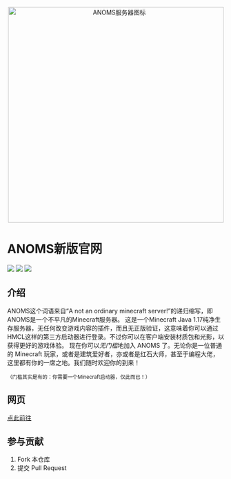 <p align="center"><a href="http://warrenz.gitee.io/anoms/download/#ANOMS%E4%B8%93%E5%B1%9E%E6%9D%90%E8%B4%A8%E5%8C%85"><img src="https://s1.imagehub.cc/images/2022/07/20/ANOMS_gray.png" alt="ANOMS服务器图标" width="500px" /></a></p>



# ANOMS新版官网

<img src="https://img.shields.io/github/repo-size/ANOMS-top/anoms-top.github.io?color=blueviolet&label=%E4%BB%93%E5%BA%93%E5%A4%A7%E5%B0%8F"> <img src="https://img.shields.io/github/last-commit/ANOMS-top/anoms-top.github.io?color=orange&label=%E4%B8%8A%E6%AC%A1%E6%8F%90%E4%BA%A4"> <img src="https://img.shields.io/github/deployments/ANOMS-top/anoms-top.github.io/github-pages?label=Github%20Pages%E7%8A%B6%E6%80%81">

## 介绍
ANOMS这个词语来自“A not an ordinary minecraft server!”的递归缩写，即ANOMS是一个不平凡的Minecraft服务器。
    这是一个Minecraft Java 1.17纯净生存服务器，无任何改变游戏内容的插件，而且无正版验证，这意味着你可以通过HMCL这样的第三方启动器进行登录。不过你可以在客户端安装材质包和光影，以获得更好的游戏体验。
    现在你可以*无门槛*地加入 ANOMS 了。无论你是一位普通的 Minecraft 玩家，或者是建筑爱好者，亦或者是红石大师，甚至于编程大佬，这里都有你的一席之地。我们随时欢迎你的到来！

<sup>（门槛其实是有的：你需要一个Minecraft启动器，仅此而已！）</sup>

## 网页

[点此前往](http://anoms-top.github.io/)

## 参与贡献

1.  Fork 本仓库
2.  提交 Pull Request
